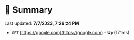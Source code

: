 # 📖 Summary
Last updated: **7/7/2023, 7:26:24 PM**

- `GET` [https://google.com](https://google.com) - **Up** (171ms)
